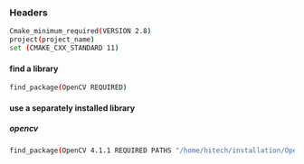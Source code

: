 ### Headers 
```bash
Cmake_minimum_required(VERSION 2.8)
project(project_name)
set (CMAKE_CXX_STANDARD 11)
```
#### find a library
```bash
find_package(OpenCV REQUIRED)
```
#### use a separately installed library
##### opencv
```bash
find_package(OpenCV 4.1.1 REQUIRED PATHS "/home/hitech/installation/OpenCV-master/lib/cmake/opencv4")
```